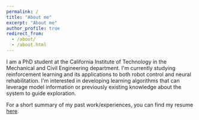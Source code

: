 ```yaml
---
permalink: /
title: "About me"
excerpt: "About me"
author_profile: true
redirect_from: 
  - /about/
  - /about.html
---
```


I am a PhD student at the California Institute of Technology in the Mechanical and Civil Engineering department. I'm currently studying reinforcement learning and its applications to both robot control and neural rehabilitation. I'm interested in developing learning algorithms that can leverage model information or previously existing knowledge about the system to guide exploration.

For a short summary of my past work/experiences, you can find my resume [here](https://rcheng805.github.io/files/cv.pdf).
